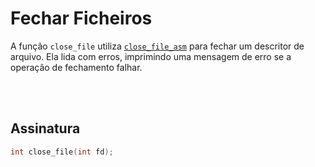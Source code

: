 # Fechar Ficheiros
A função `close_file` utiliza [`close_file_asm`](../Assembly/Fechar-Ficheiros.md) para fechar um descritor de arquivo. Ela lida com erros, imprimindo uma mensagem de erro se a operação de fechamento falhar.

<br><br>

## Assinatura
```c
int close_file(int fd);
```